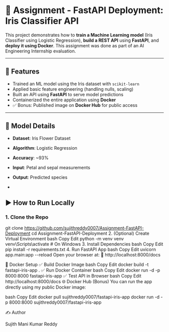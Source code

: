 # 🚀 Assignment - FastAPI Deployment: Iris Classifier API

This project demonstrates how to **train a Machine Learning model** (Iris Classifier using Logistic Regression), **build a REST API** using **FastAPI**, and **deploy it using Docker**. This assignment was done as part of an AI Engineering Internship evaluation.

---

## 📌 Features

- Trained an ML model using the Iris dataset with `scikit-learn`
- Applied basic feature engineering (handling nulls, scaling)
- Built an API using **FastAPI** to serve model predictions
- Containerized the entire application using **Docker**
- ✅ Bonus: Published image on **Docker Hub** for public access

---

## 🧠 Model Details

- **Dataset**: Iris Flower Dataset
- **Algorithm**: Logistic Regression
- **Accuracy**: ~93%
- **Input**: Petal and sepal measurements
- **Output**: Predicted species








-

## ▶️ How to Run Locally

### 1. Clone the Repo


git clone https://github.com/sujithreddy0007/Assignment-FastAPI-Deployment
cd Assignment-FastAPI-Deployment
2. (Optional) Create Virtual Environment
bash
Copy
Edit
python -m venv venv
venv\Scripts\activate       # On Windows
3. Install Dependencies
bash
Copy
Edit
pip install -r requirements.txt
4. Run FastAPI App
bash
Copy
Edit
uvicorn app.main:app --reload
Open your browser at:
📍 http://localhost:8000/docs

🐳 Docker Setup
✅ Build Docker Image
bash
Copy
Edit
docker build -t fastapi-iris-app .
✅ Run Docker Container
bash
Copy
Edit
docker run -d -p 8000:8000 fastapi-iris-app
✅ Test API in Browser
bash
Copy
Edit
http://localhost:8000/docs
🌐 Docker Hub (Bonus)
You can run the app directly using my public Docker image:

bash
Copy
Edit
docker pull sujithreddy0007/fastapi-iris-app
docker run -d -p 8000:8000 sujithreddy0007/fastapi-iris-app

✍️ Author

Sujith Mani Kumar Reddy